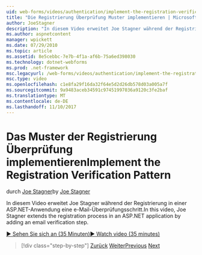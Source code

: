 ```yaml
---
uid: web-forms/videos/authentication/implement-the-registration-verification-pattern
title: "Die Registrierung Überprüfung Muster implementieren | Microsoft Docs"
author: JoeStagner
description: "In diesem Video erweitet Joe Stagner während der Registrierung in einer ASP.NET-Anwendung eine e-Mail-Überprüfungsschritt."
ms.author: aspnetcontent
manager: wpickett
ms.date: 07/29/2010
ms.topic: article
ms.assetid: 8e5cebbc-7e7b-4f1a-af6b-75a6ed398030
ms.technology: dotnet-webforms
ms.prod: .net-framework
msc.legacyurl: /web-forms/videos/authentication/implement-the-registration-verification-pattern
msc.type: video
ms.openlocfilehash: c1e8fa29f16da32f64e5d2d26db578d03a005a7f
ms.sourcegitcommit: 9a9483aceb34591c97451997036a9120c3fe2baf
ms.translationtype: MT
ms.contentlocale: de-DE
ms.lasthandoff: 11/10/2017
---
```

<a name="implement-the-registration-verification-pattern"></a><span data-ttu-id="f28a7-103">Das Muster der Registrierung Überprüfung implementieren</span><span class="sxs-lookup"><span data-stu-id="f28a7-103">Implement the Registration Verification Pattern</span></span>
====================
<span data-ttu-id="f28a7-104">durch [Joe Stagner](https://github.com/JoeStagner)</span><span class="sxs-lookup"><span data-stu-id="f28a7-104">by [Joe Stagner](https://github.com/JoeStagner)</span></span>

<span data-ttu-id="f28a7-105">In diesem Video erweitet Joe Stagner während der Registrierung in einer ASP.NET-Anwendung eine e-Mail-Überprüfungsschritt.</span><span class="sxs-lookup"><span data-stu-id="f28a7-105">In this video, Joe Stagner extends the registration process in an ASP.NET application by adding an email verification step.</span></span>

[<span data-ttu-id="f28a7-106">&#9654; Sehen Sie sich an (35 Minuten)</span><span class="sxs-lookup"><span data-stu-id="f28a7-106">&#9654; Watch video (35 minutes)</span></span>](https://channel9.msdn.com/Blogs/ASP-NET-Site-Videos/implement-the-registration-verification-pattern)

>[!div class="step-by-step"]
<span data-ttu-id="f28a7-107">[Zurück](logging-users-into-your-membership-system.md)
[Weiter](simple-web-service-authentication.md)</span><span class="sxs-lookup"><span data-stu-id="f28a7-107">[Previous](logging-users-into-your-membership-system.md)
[Next](simple-web-service-authentication.md)</span></span>
